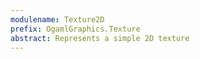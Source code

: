 ```yaml
---
modulename: Texture2D
prefix: OgamlGraphics.Texture
abstract: Represents a simple 2D texture
---
```


